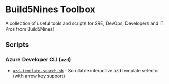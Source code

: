 # Build5Nines Toolbox

A collection of useful tools and scripts for SRE, DevOps, Developers and IT Pros from Build5Nines!

## Scripts

### Azure Developer CLI (`azd`)

- [`azd-template-search.sh`](scripts/azd/bash/azd-template-search/readme.md) - Scrollable interactive azd template selector (with arrow key support)
